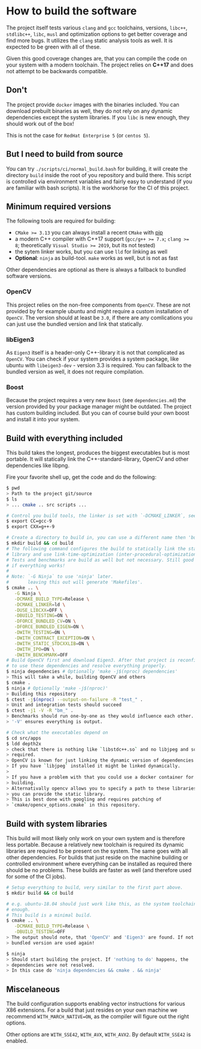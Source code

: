 # How to build the software

The project itself tests various `clang` and `gcc` toolchains, versions,
`libc++`, `stdlibc++`, `libc`, `musl` and optimization options to get better
coverage and find more bugs.
It utilizes the `clang` static analysis tools as well. It is expected to be
green with all of these.

Given this good coverage changes are, that you can compile the code on your
system with a modern toolchain. The project relies on **C++17** and does not
attempt to be backwards compatible.

## Don't

The project provide `docker` images with the binaries included. You can
download prebuilt binaries as well, they do not rely on any dynamic
dependencies except the system libraries. If you `libc` is new enough, they
should work out of the box!

This is not the case for `RedHat Enterprise 5` (or `centos 5`).

## But I need to build from source

You can try `./scripts/ci/normal_build.bash` for building, it will create the
directory `build` inside the root of you repository and build there.
This script is controlled via environment variables and fairly easy to
understand (if you are familiar with bash scripts).
It is the workhorse for the CI of this project.

## Minimum required versions

The following tools are required for building:

- `CMake >= 3.13` you can always install a recent `CMake` with
  [pip](https://pypi.org/project/cmake/)
- a modern C++ compiler with C++17 support (`gcc/g++ >= 7.x`; `clang >= 8`;
  theoretically `Visual Studio >= 2019`, but its not tested)
- the sytem linker works, but you can use `lld` for linking as well
- **Optional**: `ninja` as build-tool. `make` works as well, but is not as fast

Other dependencies are optional as there is always a fallback to bundled
software versions.

### OpenCV

This project relies on the non-free components from `OpenCV`. These are not
provided by for example ubuntu and might require a custom installation of
`OpenCV`.
The version should at least be `3.0`, if there are any comlications you can
just use the bundled version and link that statically.

### libEigen3

As `Eigen3` itself is a header-only C++-library it is not that complicated as
`OpenCV`. You can check if your system provides a system package, like ubuntu
with `libeigen3-dev` - version 3.3 is required.
You can fallback to the bundled version as well, it does not require
compilation.

### Boost

Because the project requires a very new `Boost` (see `dependencies.md`) the
version provided by your package manager might be outdated.
The project has custom building included. But you can of course build your
own boost and install it into your system.

## Build with everything included

This build takes the longest, produces the biggest executables but is most
portable. It will statically link the C++-standard-library, OpenCV and other
dependencies like libpng.

Fire your favorite shell up, get the code and do the following:

```bash
$ pwd
> Path to the project git/source
$ ls
> ... cmake .. src scripts ...

# Control you build tools, the linker is set with `-DCMAKE_LINKER`, see below
$ export CC=gcc-9
$ export CXX=g++-9

# Create a directory to build in, you can use a different name then 'build'
$ mkdir build && cd build
# The following command configures the build to statically link the standard
# library and use link-time-optimization (inter-procedural-optimization = ipo).
# Tests and benchmarks are build as well but not necessary. Still good to know
# if everything works!
#
# Note: `-G Ninja` to use 'ninja' later.
#       leaving this out will generate 'Makefiles'.
$ cmake .. \
   -G Ninja \
   -DCMAKE_BUILD_TYPE=Release \
   -DCMAKE_LINKER=ld \
   -DUSE_LIBCXX=OFF \
   -DBUILD_TESTING=ON \
   -DFORCE_BUNDLED_CV=ON \
   -DFORCE_BUNDLED_EIGEN=ON \
   -DWITH_TESTING=ON \
   -DWITH_CONTRACT_EXCEPTION=ON \
   -DWITH_STATIC_STDCXXLIB=ON \
   -DWITH_IPO=ON \
   -DWITH_BENCHMARK=OFF
# Build OpenCV first and download Eigen3. After that project is reconfigured
# to use these dependencies and resolve everything properly.
$ ninja dependencies # Optionally 'make -j$(nproc) dependencies'
> This will take a while, building OpenCV and others
$ cmake .
$ ninja # Optionally 'make -j$(nproc)'
> Building this repository
$ ctest -j$(nproc) --output-on-failure -R "test_" .
> Unit and integration tests should succeed
$ ctest -j1 -V -R "bm_" .
> Benchmarks should run one-by-one as they would influence each other.
> '-V' ensures everything is output.

# Check what the executables depend on
$ cd src/apps
$ ldd depth2x
> check that there is nothing like `libstdc++.so` and no libjpeg and so on
> required.
> OpenCV is known for just linking the dynamic version of dependencies.
> If you have `libjpeg` installed it might be linked dynamically.
>
> If you have a problem with that you could use a docker container for
> building.
> Alternativally opencv allows you to specify a path to these libraries where
> you can provide the static library.
> This is best done with googling and requires patching of
> `cmake/opencv_options.cmake` in this repository.
```

## Build with system libraries

This build will most likely only work on your own system and is therefore less
portable.
Because a relatively new toolchain is required its dynamic libraries are
required to be present on the system. The same goes with all other
dependencies.
For builds that just reside on the machine building or controlled environment
where everything can be installed as required there should be no problems.
These builds are faster as well (and therefore used for some of the CI jobs).

```bash
# Setup everything to build, very similar to the first part above.
$ mkdir build && cd build

# e.g. ubuntu-18.04 should just work like this, as the system toolchain is new
# enough.
# This build is a minimal build.
$ cmake .. \
   -DCMAKE_BUILD_TYPE=Release \
   -DBUILD_TESTING=OFF
> The output should note, that 'OpenCV' and 'Eigen3' are found. If not the
> bundled version are used again!

$ ninja
> Should start building the project. If 'nothing to do' happens, the
> dependencies were not resolved.
> In this case do 'ninja dependencies && cmake . && ninja'
```

## Miscelaneous

The build configuration supports enabling vector instructions for various
X86 extensions. For a build that just resides on your own machine we recommend
`WITH_MARCH_NATIVE=ON`, as the compiler will figure out the right options.

Other options are `WITH_SSE42`, `WITH_AVX`, `WITH_AVX2`.
By default `WITH_SSE42` is enabled.
